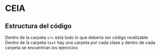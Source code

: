 # CEIA

## Estructura del código
Dentro de la carpeta `src` está todo lo que debería ser código reutilzable
Dentro de la carpeta `test` hay una carpeta por cada clase y dentro de cada carpeta se encuentran los ejercicios

   
